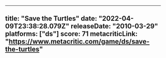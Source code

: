 
---
title: "Save the Turtles"
date: "2022-04-09T23:38:28.079Z"
releaseDate: "2010-03-29"
platforms: ["ds"]
score: 71
metacriticLink: "https://www.metacritic.com/game/ds/save-the-turtles"
---
